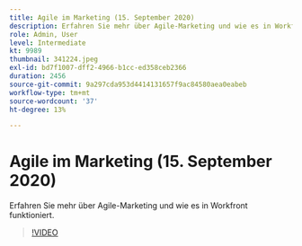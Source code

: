 ```yaml
---
title: Agile im Marketing (15. September 2020)
description: Erfahren Sie mehr über Agile-Marketing und wie es in Workfront funktioniert. (zwischen 60 und 160 Zeichen)
role: Admin, User
level: Intermediate
kt: 9989
thumbnail: 341224.jpeg
exl-id: bd7f1007-dff2-4966-b1cc-ed358ceb2366
duration: 2456
source-git-commit: 9a297cda953d4414131657f9ac84580aea0eabeb
workflow-type: tm+mt
source-wordcount: '37'
ht-degree: 13%

---
```


# Agile im Marketing (15. September 2020)

Erfahren Sie mehr über Agile-Marketing und wie es in Workfront funktioniert.

>[!VIDEO](https://video.tv.adobe.com/v/341224/?quality=12&learn=on)
